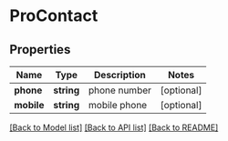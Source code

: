 # ProContact

## Properties
Name | Type | Description | Notes
------------ | ------------- | ------------- | -------------
**phone** | **string** | phone number | [optional] 
**mobile** | **string** | mobile phone | [optional] 

[[Back to Model list]](../../README.md#documentation-for-models) [[Back to API list]](../../README.md#documentation-for-api-endpoints) [[Back to README]](../../README.md)

